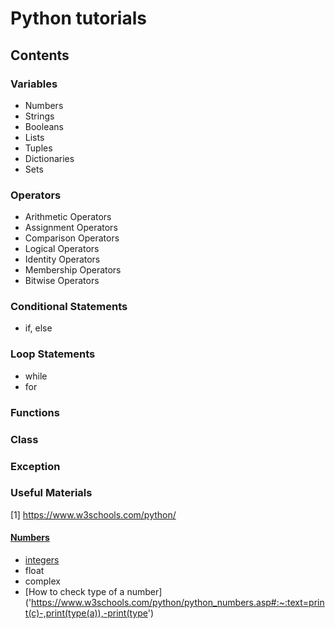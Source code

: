 # Python tutorials

## Contents 


### Variables 
- Numbers 
- Strings 
- Booleans 
- Lists 
- Tuples 
- Dictionaries 
- Sets 

### Operators 
- Arithmetic Operators
- Assignment Operators 
- Comparison Operators 
- Logical Operators 
- Identity Operators 
- Membership Operators 
- Bitwise Operators

### Conditional Statements 
- if, else

### Loop Statements 
- while 
- for 

### Functions 

### Class

### Exception

### Useful Materials 
[1] https://www.w3schools.com/python/


#### [Numbers](https://www.w3schools.com/python/python_numbers.asp) 
- [integers](url) 
- float
- complex
- [How to check type of a number]('https://www.w3schools.com/python/python_numbers.asp#:~:text=print(c)-,print(type(a)),-print(type')


